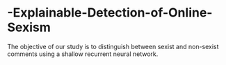 # -Explainable-Detection-of-Online-Sexism
The objective of our study is to distinguish between sexist and non-sexist comments using a shallow recurrent neural network.

